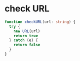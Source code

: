 # check URL

```ts
function checkURL(url: string) {
  try {
    new URL(url)
    return true
  } catch (e) {
    return false
  }
}
```
